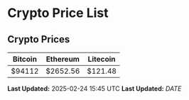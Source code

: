# Crypto Price List

## Crypto Prices
| Bitcoin | Ethereum | Litecoin |
| ------- | -------- | -------- |
| $94112 | $2652.56 | $121.48 |
**Last Updated:** 2025-02-24 15:45 UTC
**Last Updated:** $DATE$
